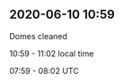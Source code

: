 
## 2020-06-10 10:59

[//]: # (Keywords: #cleaned)

Domes cleaned

10:59 - 11:02 local time

07:59 - 08:02 UTC


